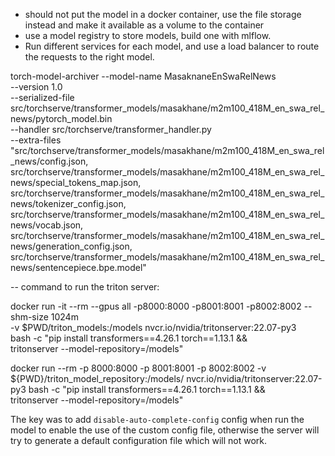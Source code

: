 - should not put the model in a docker container, use the file storage instead and make it available as a volume to the container
- use a model registry to store models, build one with mlflow.
- Run different services for each model, and use a load balancer to route the requests to the right model.



torch-model-archiver --model-name MasaknaneEnSwaRelNews \
--version 1.0 \
--serialized-file src/torchserve/transformer_models/masakhane/m2m100_418M_en_swa_rel_news/pytorch_model.bin \
--handler src/torchserve/transformer_handler.py \
--extra-files "src/torchserve/transformer_models/masakhane/m2m100_418M_en_swa_rel_news/config.json,
               src/torchserve/transformer_models/masakhane/m2m100_418M_en_swa_rel_news/special_tokens_map.json,
               src/torchserve/transformer_models/masakhane/m2m100_418M_en_swa_rel_news/tokenizer_config.json,
               src/torchserve/transformer_models/masakhane/m2m100_418M_en_swa_rel_news/vocab.json,
               src/torchserve/transformer_models/masakhane/m2m100_418M_en_swa_rel_news/generation_config.json,
               src/torchserve/transformer_models/masakhane/m2m100_418M_en_swa_rel_news/sentencepiece.bpe.model"   



-- command to run the triton server:

docker run -it --rm --gpus all -p8000:8000 -p8001:8001 -p8002:8002 --shm-size 1024m \
  -v $PWD/triton_models:/models nvcr.io/nvidia/tritonserver:22.07-py3 \
  bash -c "pip install transformers==4.26.1 torch==1.13.1 && \
  tritonserver --model-repository=/models"



docker run --rm -p 8000:8000 -p 8001:8001 -p 8002:8002 -v ${PWD}/triton_model_repository:/models/ nvcr.io/nvidia/tritonserver:22.07-py3  bash -c "pip install transformers==4.26.1 torch==1.13.1 && \
  tritonserver --model-repository=/models"


The key was to add `disable-auto-complete-config` config when run the model to enable the use of the custom config file, otherwise the server will try to generate a default configuration file which will not work.
